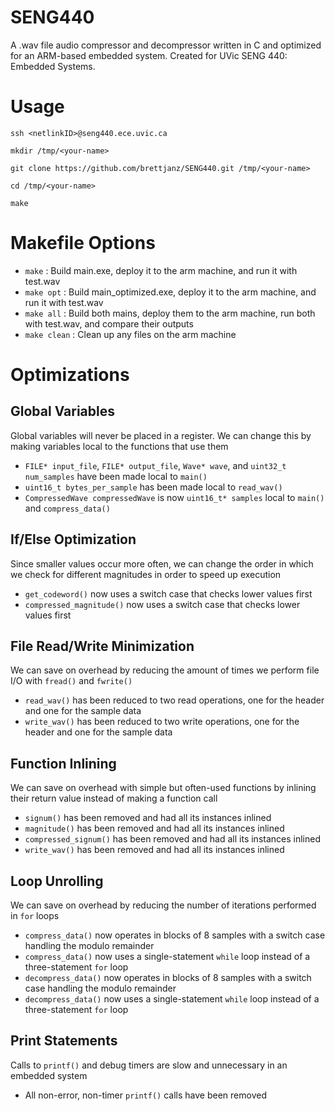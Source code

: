 # SENG440
A .wav file audio compressor and decompressor written in C and optimized for an ARM-based embedded system.  Created for UVic SENG 440: Embedded Systems.

# Usage
`ssh <netlinkID>@seng440.ece.uvic.ca`

`mkdir /tmp/<your-name>`

`git clone https://github.com/brettjanz/SENG440.git /tmp/<your-name>`

`cd /tmp/<your-name>`

`make`

# Makefile Options
- `make` : Build main.exe, deploy it to the arm machine, and run it with test.wav
- `make opt` : Build main_optimized.exe, deploy it to the arm machine, and run it with test.wav
- `make all` : Build both mains, deploy them to the arm machine, run both with test.wav, and compare their outputs
- `make clean` : Clean up any files on the arm machine

# Optimizations
## Global Variables
Global variables will never be placed in a register. We can change this by making variables local to the functions that use them
- `FILE* input_file`, `FILE* output_file`, `Wave* wave`, and `uint32_t num_samples` have been made local to `main()`
- `uint16_t bytes_per_sample` has been made local to `read_wav()`
- `CompressedWave compressedWave` is now `uint16_t* samples` local to `main()` and `compress_data()`

## If/Else Optimization
Since smaller values occur more often, we can change the order in which we check for different magnitudes in order to speed up execution
- `get_codeword()` now uses a switch case that checks lower values first
- `compressed_magnitude()` now uses a switch case that checks lower values first

## File Read/Write Minimization
We can save on overhead by reducing the amount of times we perform file I/O with `fread()` and `fwrite()`
- `read_wav()` has been reduced to two read operations, one for the header and one for the sample data
- `write_wav()` has been reduced to two write operations, one for the header and one for the sample data

## Function Inlining
We can save on overhead with simple but often-used functions by inlining their return value instead of making a function call
- `signum()` has been removed and had all its instances inlined
- `magnitude()` has been removed and had all its instances inlined
- `compressed_signum()` has been removed and had all its instances inlined
- `write_wav()` has been removed and had all its instances inlined

## Loop Unrolling
We can save on overhead by reducing the number of iterations performed in `for` loops
- `compress_data()` now operates in blocks of 8 samples with a switch case handling the modulo remainder
- `compress_data()` now uses a single-statement `while` loop instead of a three-statement `for` loop
- `decompress_data()` now operates in blocks of 8 samples with a switch case handling the modulo remainder
- `decompress_data()` now uses a single-statement `while` loop instead of a three-statement `for` loop

## Print Statements
Calls to `printf()` and debug timers are slow and unnecessary in an embedded system
- All non-error, non-timer `printf()` calls have been removed
